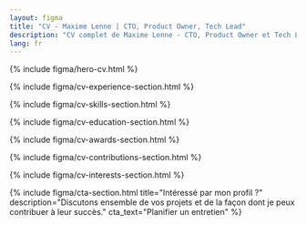 ```yaml
---
layout: figma
title: "CV - Maxime Lenne | CTO, Product Owner, Tech Lead"
description: "CV complet de Maxime Lenne - CTO, Product Owner et Tech Lead avec plus de 10 ans d'expérience dans le développement et la direction technique."
lang: fr
---
```


{% include figma/hero-cv.html %}

{% include figma/cv-experience-section.html %}

{% include figma/cv-skills-section.html %}

{% include figma/cv-education-section.html %}

{% include figma/cv-awards-section.html %}

{% include figma/cv-contributions-section.html %}

{% include figma/cv-interests-section.html %}

{% include figma/cta-section.html title="Intéressé par mon profil ?" description="Discutons ensemble de vos projets et de la façon dont je peux contribuer à leur succès." cta_text="Planifier un entretien" %}